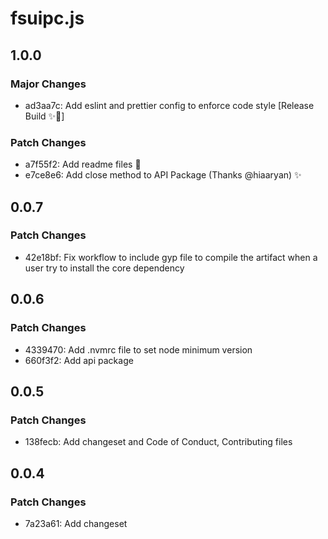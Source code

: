 # fsuipc.js

## 1.0.0

### Major Changes

- ad3aa7c: Add eslint and prettier config to enforce code style [Release Build ✨🚀]

### Patch Changes

- a7f55f2: Add readme files 📝
- e7ce8e6: Add close method to API Package (Thanks @hiaaryan) ✨

## 0.0.7

### Patch Changes

- 42e18bf: Fix workflow to include gyp file to compile the artifact when a user try to install the core dependency

## 0.0.6

### Patch Changes

- 4339470: Add .nvmrc file to set node minimum version
- 660f3f2: Add api package

## 0.0.5

### Patch Changes

- 138fecb: Add changeset and Code of Conduct, Contributing files

## 0.0.4

### Patch Changes

- 7a23a61: Add changeset
